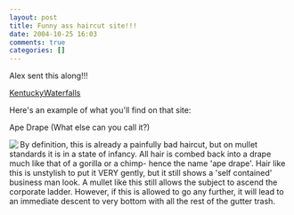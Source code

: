 ```yaml
---
layout: post
title: Funny ass haircut site!!!
date: 2004-10-25 16:03
comments: true
categories: []
---
```

Alex sent this along!!!

<a href="http://www.freewebs.com/kentuckywaterfalls/typesofkentuckywaterfalls.htm">KentuckyWaterfalls</a>

Here's an example of what you'll find on that site:

Ape Drape (What else can you call it?)

<img src="http://www.freewebs.com/kentuckywaterfalls/ape%20drape.gif" border="0" align="left">

By definition, this is already a painfully bad haircut, but on mullet standards it is in a state of infancy. All hair is combed back into a drape much like that of a gorilla or a chimp- hence the name 'ape drape'. Hair like this is unstylish to put it VERY gently, but it still shows a 'self contained' business man look. A mullet like this still allows the subject to ascend the corporate ladder. However, if this is allowed to go any further, it will lead to an immediate descent to very bottom with all the rest of the gutter trash.
